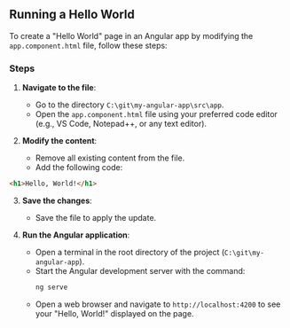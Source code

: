 ## Running a Hello World

To create a "Hello World" page in an Angular app by modifying the `app.component.html` file, follow these steps:

### Steps
1. **Navigate to the file**:
   - Go to the directory `C:\git\my-angular-app\src\app`.
   - Open the `app.component.html` file using your preferred code editor (e.g., VS Code, Notepad++, or any text editor).

2. **Modify the content**:
   - Remove all existing content from the file.
   - Add the following code:

```html
<h1>Hello, World!</h1>
```

3. **Save the changes**:
   - Save the file to apply the update.

4. **Run the Angular application**:
   - Open a terminal in the root directory of the project (`C:\git\my-angular-app`).
   - Start the Angular development server with the command:
     ```bash
     ng serve
     ```
   - Open a web browser and navigate to `http://localhost:4200` to see your "Hello, World!" displayed on the page.
